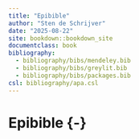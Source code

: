 ```yaml
--- 
title: "Epibible"
author: "Sten de Schrijver"
date: "2025-08-22"
site: bookdown::bookdown_site
documentclass: book
bibliography: 
  - bibliography/bibs/mendeley.bib
  - bibliography/bibs/greylit.bib
  - bibliography/bibs/packages.bib  
csl: bibliography/apa.csl
---
```


# Epibible {-}




